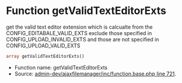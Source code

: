 Function getValidTextEditorExts
===========================

get the valid text editor extension
which is calcualte from the CONFIG_EDITABALE_VALID_EXTS
exclude those specified in CONFIG_UPLOAD_INVALID_EXTS
and those are not specified in CONFIG_UPLOAD_VALID_EXTS



```php
array getValidTextEditorExts()
```

* Function name: getValidTextEditorExts
* Source: [admin-dev/ajaxfilemanager/inc/function.base.php line 721](https://github.com/PrestaShop/PrestaShop/blob/1.6.0.3/admin-dev/ajaxfilemanager/inc/function.base.php#L721).


